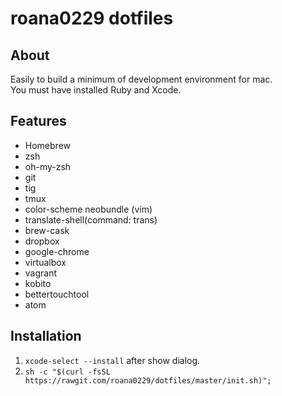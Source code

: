 # roana0229 dotfiles

## About

Easily to build a minimum of development environment for mac.  
You must have installed Ruby and Xcode.


## Features

* Homebrew
* zsh
* oh-my-zsh
* git
* tig
* tmux
* color-scheme neobundle (vim)
* translate-shell(command: trans)
* brew-cask
* dropbox
* google-chrome
* virtualbox
* vagrant
* kobito
* bettertouchtool
* atom


## Installation

1. `xcode-select --install` after show dialog.  
2. `sh -c "$(curl -fsSL https://rawgit.com/roana0229/dotfiles/master/init.sh)";`

